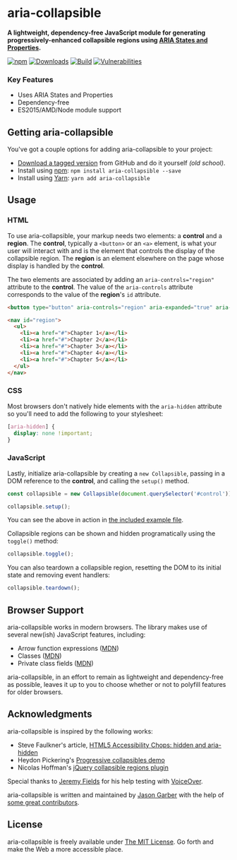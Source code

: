 # aria-collapsible

**A lightweight, dependency-free JavaScript module for generating progressively-enhanced collapsible regions using [ARIA States and Properties](http://www.w3.org/TR/wai-aria/states_and_properties).**

[![npm](https://img.shields.io/npm/v/aria-collapsible.svg?logo=npm&style=for-the-badge)](https://www.npmjs.com/package/aria-collapsible)
[![Downloads](https://img.shields.io/npm/dt/aria-collapsible.svg?logo=npm&style=for-the-badge)](https://www.npmjs.com/package/aria-collapsible)
[![Build](https://img.shields.io/github/actions/workflow/status/jgarber623/aria-collapsible/ci.yml?branch=main&logo=github&style=for-the-badge)](https://github.com/jgarber623/aria-collapsible/actions/workflows/ci.yml)
[![Vulnerabilities](https://img.shields.io/snyk/vulnerabilities/github/jgarber623/aria-collapsible?logo=snyk&style=for-the-badge)](https://snyk.io/test/github/jgarber623/aria-collapsible)

### Key Features

- Uses ARIA States and Properties
- Dependency-free
- ES2015/AMD/Node module support

## Getting aria-collapsible

You've got a couple options for adding aria-collapsible to your project:

- [Download a tagged version](https://github.com/jgarber623/aria-collapsible/tags) from GitHub and do it yourself _(old school)_.
- Install using [npm](https://www.npmjs.com/package/aria-collapsible): `npm install aria-collapsible --save`
- Install using [Yarn](https://yarnpkg.com/en/package/aria-collapsible): `yarn add aria-collapsible`

## Usage

### HTML

To use aria-collapsible, your markup needs two elements: a **control** and a **region**. The **control**, typically a `<button>` or an `<a>` element, is what your user will interact with and is the element that controls the display of the collapsible region. The **region** is an element elsewhere on the page whose display is handled by the **control**.

The two elements are associated by adding an `aria-controls="region"` attribute to the **control**. The value of the `aria-controls` attribute corresponds to the value of the **region**'s `id` attribute.

```html
<button type="button" aria-controls="region" aria-expanded="true" aria-hidden id="control">Menu</button>

<nav id="region">
  <ul>
    <li><a href="#">Chapter 1</a></li>
    <li><a href="#">Chapter 2</a></li>
    <li><a href="#">Chapter 3</a></li>
    <li><a href="#">Chapter 4</a></li>
    <li><a href="#">Chapter 5</a></li>
  </ul>
</nav>
```

### CSS

Most browsers don't natively hide elements with the `aria-hidden` attribute so you'll need to add the following to your stylesheet:

```css
[aria-hidden] {
  display: none !important;
}
```

### JavaScript

Lastly, initialize aria-collapsible by creating a `new Collapsible`, passing in a DOM reference to the **control**, and calling the `setup()` method.

```js
const collapsible = new Collapsible(document.querySelector('#control'));

collapsible.setup();
```

You can see the above in action in [the included example file](./example/index.html).

Collapsible regions can be shown and hidden programatically using the `toggle()` method:

```js
collapsible.toggle();
```

You can also teardown a collapsible region, resetting the DOM to its initial state and removing event handlers:

```js
collapsible.teardown();
```

## Browser Support

aria-collapsible works in modern browsers. The library makes use of several new(ish) JavaScript features, including:

- Arrow function expressions ([MDN](https://developer.mozilla.org/en-US/docs/Web/JavaScript/Reference/Functions/Arrow_functions))
- Classes ([MDN](https://developer.mozilla.org/en-US/docs/Web/JavaScript/Reference/Classes))
- Private class fields ([MDN](https://developer.mozilla.org/en-US/docs/Web/JavaScript/Reference/Classes/Private_class_fields))

aria-collapsible, in an effort to remain as lightweight and dependency-free as possible, leaves it up to you to choose whether or not to polyfill features for older browsers.

## Acknowledgments

aria-collapsible is inspired by the following works:

- Steve Faulkner's article, [HTML5 Accessibility Chops: hidden and aria-hidden](http://www.paciellogroup.com/blog/2012/05/html5-accessibility-chops-hidden-and-aria-hidden/)
- Heydon Pickering's [Progressive collapsibles demo](http://heydonworks.com/practical_aria_examples/#progressive-collapsibles)
- Nicolas Hoffman's [jQuery collapsible regions plugin](http://a11y.nicolas-hoffmann.net/hide-show/)

Special thanks to [Jeremy Fields](http://ten1seven.com/) for his help testing with [VoiceOver](https://www.apple.com/accessibility/osx/voiceover/).

aria-collapsible is written and maintained by [Jason Garber](https://sixtwothree.org/) with the help of [some great contributors](https://github.com/jgarber623/aria-collapsible/graphs/contributors).

## License

aria-collapsible is freely available under [The MIT License](http://opensource.org/licenses/MIT). Go forth and make the Web a more accessible place.

